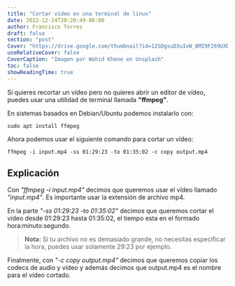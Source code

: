 ```yaml
---
title: "Cortar vídeo en una terminal de linux"
date: 2022-12-24T20:20:49-06:00
author: Francisco Torres
draft: false
section: "post"
Cover: "https://drive.google.com/thumbnail?id=12SDgsuD3uIvW_BMI9F269UXDmpnrrTjn&sz=w9999"
useRelativeCover: false
CoverCaption: "Imagen por Wahid Khene en Unsplash"
toc: false
showReadingTime: true
---
```


Si quieres recortar un vídeo pero no quieres abrir un editor de vídeo, puedes usar
una utilidad de terminal llamada **"ffmpeg"**.

En sistemas basados en Debian/Ubuntu podemos instalarlo con:

```
sudo apt install ffmpeg
```
Ahora podemos usar el siguiente comando para cortar un vídeo:

```
ffmpeg -i input.mp4 -ss 01:29:23 -to 01:35:02 -c copy output.mp4
```
## Explicación

Con *"ffmpeg -i input.mp4"* decimos que queremos usar el vídeo llamado *"input.mp4"*. Es importante usar la extensión de archivo mp4.

En la parte *"-ss 01:29:23 -to 01:35:02"* decimos que queremos cortar el vídeo desde 01:29:23 hasta
01:35:02, el tiempo esta en el formado hora:minuto:segundo.

> **Nota:** Si tu archivo no es demasiado grande, no necesitas específicar la hora, puedes usar solamente 29:23 por ejemplo.

Finalmente, con *"-c copy output.mp4"* decimos que queremos copiar los codecs de audio y vídeo y además decimos que output.mp4 es el nombre para el vídeo cortado.